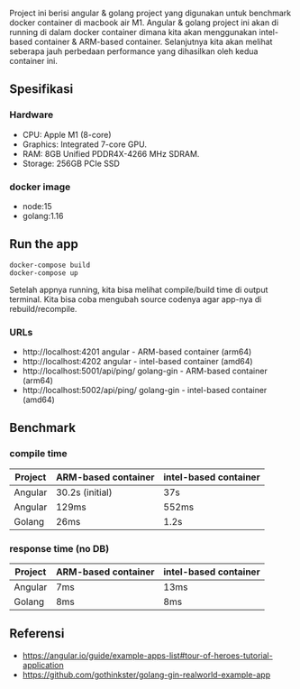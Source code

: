 Project ini berisi angular & golang project yang digunakan untuk benchmark docker container di macbook air M1.
Angular & golang project ini akan di running di dalam docker container dimana kita akan menggunakan intel-based container & ARM-based container.
Selanjutnya kita akan melihat seberapa jauh perbedaan performance yang dihasilkan oleh kedua container ini.

## Spesifikasi

### Hardware

* CPU: Apple M1 (8-core)
* Graphics: Integrated 7-core GPU.
* RAM: 8GB Unified PDDR4X-4266 MHz SDRAM.
* Storage: 256GB PCIe SSD

### docker image

* node:15
* golang:1.16

## Run the app

```
docker-compose build
docker-compose up
```

Setelah appnya running, kita bisa melihat compile/build time di output terminal.
Kita bisa coba mengubah source codenya agar app-nya di rebuild/recompile. 

### URLs

* http://localhost:4201 angular - ARM-based container (arm64)
* http://localhost:4202 angular - intel-based container (amd64)
* http://localhost:5001/api/ping/ golang-gin - ARM-based container (arm64)
* http://localhost:5002/api/ping/ golang-gin - intel-based container (amd64)

## Benchmark
### compile time
| Project  |  ARM-based container | intel-based container  |
|---|---|---|
|  Angular |  30.2s (initial) | 37s  |
|  Angular |  129ms | 552ms  |
|  Golang |  26ms |  1.2s |

### response time (no DB)
| Project  |  ARM-based container | intel-based container  |
|---|---|---|
|  Angular |  7ms |  13ms |
|  Golang |  8ms |  8ms |
## Referensi

* https://angular.io/guide/example-apps-list#tour-of-heroes-tutorial-application
* https://github.com/gothinkster/golang-gin-realworld-example-app